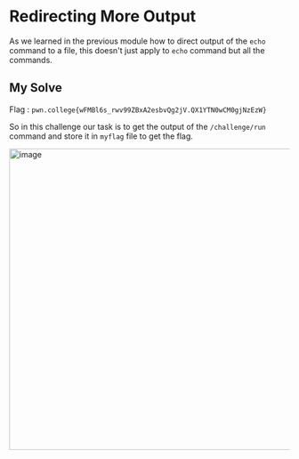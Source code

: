 # Redirecting More Output

As we learned in the previous module how to direct output of the `echo` command to a file, this doesn't just apply to `echo` command but all the commands.

## My Solve

Flag : `pwn.college{wFMBl6s_rwv99ZBxA2esbvQg2jV.QX1YTN0wCM0gjNzEzW}`

So in this challenge our task is to get the output of the `/challenge/run` command and store it in `myflag` file to get the flag.

<img width="714" height="542" alt="image" src="https://github.com/user-attachments/assets/28915cbe-3777-41ef-967b-5f1e99fd994c" />
